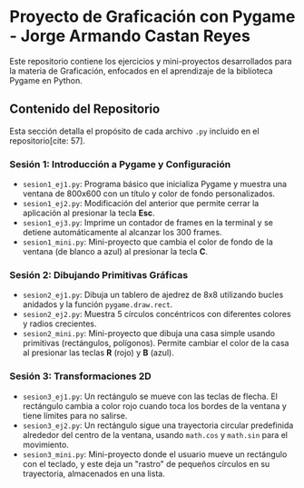 # Proyecto de Graficación con Pygame - Jorge Armando Castan Reyes

Este repositorio contiene los ejercicios y mini-proyectos desarrollados para la materia de Graficación, enfocados en el aprendizaje de la biblioteca Pygame en Python.

##  Contenido del Repositorio

Esta sección detalla el propósito de cada archivo `.py` incluido en el repositorio[cite: 57].

### Sesión 1: Introducción a Pygame y Configuración

* `sesion1_ej1.py`: Programa básico que inicializa Pygame y muestra una ventana de 800x600 con un título y color de fondo personalizados.
* `sesion1_ej2.py`: Modificación del anterior que permite cerrar la aplicación al presionar la tecla **Esc**.
* `sesion1_ej3.py`: Imprime un contador de frames en la terminal y se detiene automáticamente al alcanzar los 300 frames.
* `sesion1_mini.py`: Mini-proyecto que cambia el color de fondo de la ventana (de blanco a azul) al presionar la tecla **C**.

### Sesión 2: Dibujando Primitivas Gráficas

* `sesion2_ej1.py`: Dibuja un tablero de ajedrez de 8x8 utilizando bucles anidados y la función `pygame.draw.rect`.
* `sesion2_ej2.py`: Muestra 5 círculos concéntricos con diferentes colores y radios crecientes.
* `sesion2_mini.py`: Mini-proyecto que dibuja una casa simple usando primitivas (rectángulos, polígonos). Permite cambiar el color de la casa al presionar las teclas **R** (rojo) y **B** (azul).

### Sesión 3: Transformaciones 2D

* `sesion3_ej1.py`: Un rectángulo se mueve con las teclas de flecha. El rectángulo cambia a color rojo cuando toca los bordes de la ventana y tiene límites para no salirse.
* `sesion3_ej2.py`: Un rectángulo sigue una trayectoria circular predefinida alrededor del centro de la ventana, usando `math.cos` y `math.sin` para el movimiento.
* `sesion3_mini.py`: Mini-proyecto donde el usuario mueve un rectángulo con el teclado, y este deja un "rastro" de pequeños círculos en su trayectoria, almacenados en una lista.
